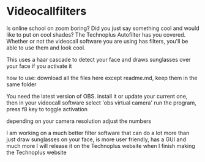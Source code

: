 # Videocallfilters

Is online school on zoom boring? 
Did you just say something cool and would like to put on cool shades? 
The Technoplus Autofilter has you covered. Whether or not the videocall software you are using has filters, you'll be able to use them and look cool.

This uses a haar cascade to detect your face and draws sunglasses over your face if you activate it

how to use:
download all the files here except readme.md, keep them in the same folder

You need the latest version of OBS. install it or update your current one, then in your videocall software select 'obs virtual camera'
run the program, press f8 key to toggle activation

depending on your camera resolution adjust the numbers

I am working on a much better filter software that can do a lot more than just draw sunglasses on your face, is more user friendly, has a GUI and much more
I will release it on the Technoplus website when I finish making the Technoplus website
